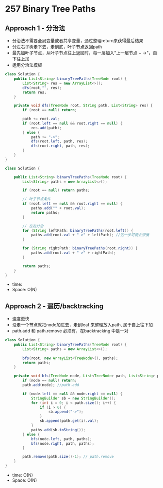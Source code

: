 # 257 Binary Tree Paths

## Approach 1 - 分治法
- 分治法不需要全局变量或者共享变量，通过整理return来获得最后结果
- 分左右子树走下去，走到底，叶子节点返回path
- 最先加叶子节点，从叶子节点往上返回时，每一层加入"上一层节点 + ->"，自下往上加
- 运用分治法模板

```java
class Solution {
    public List<String> binaryTreePaths(TreeNode root) {
        List<String> res = new ArrayList<>();
        dfs(root,"", res);
        return res;
    }

    private void dfs(TreeNode root, String path, List<String> res) {
        if (root == null) return;

        path += root.val;
        if (root.left == null && root.right == null) {
            res.add(path);
        } else {
            path += "->";
            dfs(root.left, path, res);
            dfs(root.right, path, res);
        }
    }
}
```

```java
class Solution {

    public List<String> binaryTreePaths(TreeNode root) {
        List<String> paths = new ArrayList<>();

        if (root == null) return paths;

        // 叶子节点条件
        if (root.left == null && root.right == null) {
            paths.add("" + root.val);
            return paths;
        }

        // 左右分治
        for (String leftPath: binaryTreePaths(root.left)) {
            paths.add(root.val + "->" + leftPath); //这一步可能会很慢
        }

        for (String rightPath: binaryTreePaths(root.right)) {
            paths.add(root.val + "->" + rightPath);
        }

        return paths;
    }
}
```
- time: 
- Space: O(N)

## Approach 2 - 遍历/backtracking
- 速度更快
- 没走一个节点就把node加进去，走到leaf 来整理放入path, 属于自上往下加
- path.add 和 path.remove 必须有，在backtracking 中是一对

```java
class Solution {
    public List<String> binaryTreePaths(TreeNode root) {
        List<String> paths = new ArrayList<>();
        
        bfs(root, new ArrayList<TreeNode>(), paths);
        return paths;
    }

    private void bfs(TreeNode node, List<TreeNode> path, List<String> paths) {
        if (node == null) return;
        path.add(node); //path.add

        if (node.left == null && node.right == null) {
            StringBuilder sb = new StringBuilder();
            for (int i = 0; i < path.size(); i++) {
                if (i > 0) {
                    sb.append("->");
                } 
                sb.append(path.get(i).val);
            }
            paths.add(sb.toString());
        } else {
            bfs(node.left, path, paths);
            bfs(node.right, path, paths);
        }

        path.remove(path.size()-1); // path.remove 
    }
}

```

- time: O(N)
- Space: O(N)